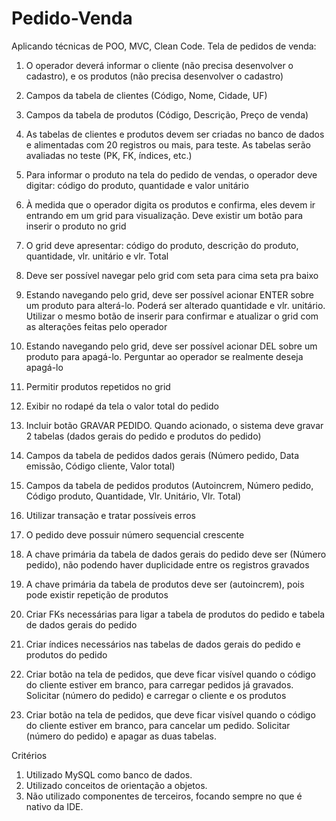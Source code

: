 # Pedido-Venda

Aplicando técnicas de POO, MVC, Clean Code.
Tela de pedidos de venda:

1. O operador deverá informar o cliente (não precisa desenvolver o cadastro), e os produtos (não precisa
desenvolver o cadastro)

2. Campos da tabela de clientes (Código, Nome, Cidade, UF)

3. Campos da tabela de produtos (Código, Descrição, Preço de venda)

4. As tabelas de clientes e produtos devem ser criadas no banco de dados e alimentadas com 20 registros
ou mais, para teste. As tabelas serão avaliadas no teste (PK, FK, índices, etc.)

5. Para informar o produto na tela do pedido de vendas, o operador deve digitar: código do produto,
quantidade e valor unitário

6. À medida que o operador digita os produtos e confirma, eles devem ir entrando em um grid para
visualização. Deve existir um botão para inserir o produto no grid

7. O grid deve apresentar: código do produto, descrição do produto, quantidade, vlr. unitário e vlr. Total

8. Deve ser possível navegar pelo grid com seta para cima seta pra baixo

9. Estando navegando pelo grid, deve ser possível acionar ENTER sobre um produto para alterá-lo.
Poderá ser alterado quantidade e vlr. unitário. Utilizar o mesmo botão de inserir para confirmar e
atualizar o grid com as alterações feitas pelo operador

10. Estando navegando pelo grid, deve ser possível acionar DEL sobre um produto para apagá-lo.
Perguntar ao operador se realmente deseja apagá-lo

11. Permitir produtos repetidos no grid

12. Exibir no rodapé da tela o valor total do pedido

13. Incluir botão GRAVAR PEDIDO. Quando acionado, o sistema deve gravar 2 tabelas (dados gerais do
pedido e produtos do pedido)

14. Campos da tabela de pedidos dados gerais (Número pedido, Data emissão, Código cliente, Valor total)

15. Campos da tabela de pedidos produtos (Autoincrem, Número pedido, Código produto, Quantidade,
Vlr. Unitário, Vlr. Total)

16. Utilizar transação e tratar possíveis erros

17. O pedido deve possuir número sequencial crescente

18. A chave primária da tabela de dados gerais do pedido deve ser (Número pedido), não podendo haver
duplicidade entre os registros gravados

19. A chave primária da tabela de produtos deve ser (autoincrem), pois pode existir repetição de produtos

20. Criar FKs necessárias para ligar a tabela de produtos do pedido e tabela de dados gerais do pedido

21. Criar índices necessários nas tabelas de dados gerais do pedido e produtos do pedido

22. Criar botão na tela de pedidos, que deve ficar visível quando o código do cliente estiver em branco,
para carregar pedidos já gravados. Solicitar (número do pedido) e carregar o cliente e os produtos

23. Criar botão na tela de pedidos, que deve ficar visível quando o código do cliente estiver em branco,
para cancelar um pedido. Solicitar (número do pedido) e apagar as duas tabelas.

Critérios
1. Utilizado MySQL como banco de dados.
2. Utilizado conceitos de orientação a objetos.
3. Não utilizado componentes de terceiros, focando sempre no que é nativo da IDE.